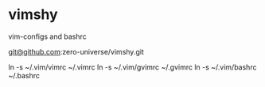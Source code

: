 vimshy
======

vim-configs and bashrc

git@github.com:zero-universe/vimshy.git

ln -s ~/.vim/vimrc ~/.vimrc
ln -s ~/.vim/gvimrc ~/.gvimrc
ln -s ~/.vim/bashrc ~/.bashrc

